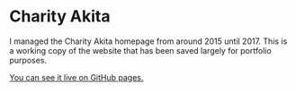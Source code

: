 # Charity Akita

I managed the Charity Akita homepage from around 2015 until 2017. This is a working copy of the website that has been saved largely for portfolio purposes.

[You can see it live on GitHub pages.](https://mcaubrey.github.io/charity-akita-showcase)
